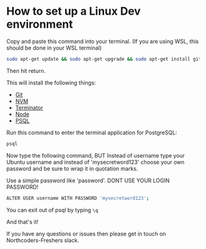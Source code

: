 # How to set up a Linux Dev environment

Copy and paste this command into your terminal. (If you are using WSL, this should be done in your WSL terminal)

```bash
sudo apt-get update && sudo apt-get upgrade && sudo apt-get install git && sudo apt-get install terminator curl postgresql postgresql-contrib && touch ~/.bash_profile && curl -o- https://raw.githubusercontent.com/nvm-sh/nvm/v0.38.0/install.sh | bash && source ~/.nvm/nvm.sh && nvm install node && nvm use node && sudo -u postgres createuser --superuser $USER && sudo -u postgres createdb $USER && git config --global credential.helper store
```

Then hit return.

This will install the following things:

- [Git](https://git-scm.com/)
- [NVM](https://github.com/nvm-sh/nvm)
- [Terminator](https://gnometerminator.blogspot.com/p/introduction.html)
- [Node](https://nodejs.org/en/)
- [PSQL](https://www.postgresql.org/)

Run this command to enter the terminal application for PostgreSQL:

```bash
psql
```

Now type the following command, BUT Instead of username type your Ubuntu username and instead of 'mysecretword123' choose your own password and be sure to wrap it in quotation marks.

Use a simple password like 'password'. DONT USE YOUR LOGIN PASSWORD!

```bash
ALTER USER username WITH PASSWORD 'mysecretword123';
```

You can exit out of psql by typing `\q`

And that's it!

If you have any questions or issues then please get in touch on Northcoders-Freshers slack.
